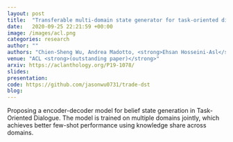 ```yaml
---
layout: post
title:  "Transferable multi-domain state generator for task-oriented dialogue systems"
date:   2020-09-25 22:21:59 +00:00
image: /images/acl.png
categories: research
author: ""
authors: "Chien-Sheng Wu, Andrea Madotto, <strong>Ehsan Hosseini-Asl</strong>, Caiming Xiong, Richard Socher, Pascale Fung"
venue: "ACL <strong>(outstanding paper)</strong>"
arxiv: https://aclanthology.org/P19-1078/
slides:
presentation: 
code: https://github.com/jasonwu0731/trade-dst
blog: 
---
```

Proposing a encoder-decoder model for belief state generation in Task-Oriented Dialogue. The model is trained on multiple domains jointly, which achieves better few-shot performance using knowledge share across domains.
